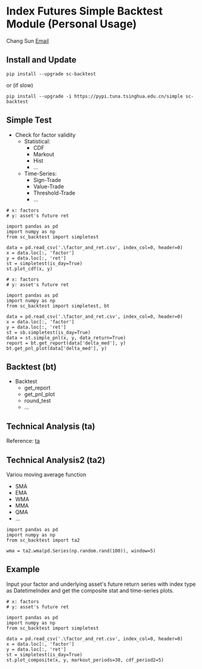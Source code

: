# Index Futures Simple Backtest Module (Personal Usage)

Chang Sun 
[Email](ynsfsc@126.com)

## Install and Update
```
pip install --upgrade sc-backtest
```
or (if slow)
```
pip install --upgrade -i https://pypi.tuna.tsinghua.edu.cn/simple sc-backtest
```

## Simple Test
* Check for factor validity
   * Statistical:
      * CDF
      * Markout
      * Hist
      * ...
   * Time-Series:
      * Sign-Trade
      * Value-Trade
      * Threshold-Trade
      * ...	

```
# x: factors
# y: asset's future ret

import pandas as pd
import numpy as np
from sc_backtest import simpletest

data = pd.read_csv('.\factor_and_ret.csv', index_col=0, header=0)
x = data.loc[:, 'factor']
y = data.loc[:, 'ret']
st = simpletest(is_day=True)
st.plot_cdf(x, y)
```

```
# x: factors
# y: asset's future ret

import pandas as pd
import numpy as np
from sc_backtest import simpletest, bt

data = pd.read_csv('.\factor_and_ret.csv', index_col=0, header=0)
x = data.loc[:, 'factor']
y = data.loc[:, 'ret']
st = sb.simpletest(is_day=True)
data = st.simple_pnl(x, y, data_return=True)
report = bt.get_report(data['delta_med'], y)
bt.get_pnl_plot(data['delta_med'], y)
```

## Backtest (bt)
* Backtest
   * get_report
   * get_pnl_plot
   * round_test
   * ...


## Technical Analysis (ta)
Reference: [ta](https://technical-analysis-library-in-python.readthedocs.io/en/latest/index.html)

## Technical Analysis2 (ta2)
Variou moving average function
* SMA
* EMA
* WMA
* MMA
* QMA
* ...
```
import pandas as pd
import numpy as np
from sc_backtest import ta2

wma = ta2.wma(pd.Series(np.random.rand(100)), window=5)
```


## Example
Input your factor and underlying asset's future return series with index type as DatetimeIndex and get the composite stat and time-series plots.
```
# x: factors
# y: asset's future ret

import pandas as pd
import numpy as np
from sc_backtest import simpletest

data = pd.read_csv('.\factor_and_ret.csv', index_col=0, header=0)
x = data.loc[:, 'factor']
y = data.loc[:, 'ret']
st = simpletest(is_day=True)
st.plot_composite(x, y, markout_periods=30, cdf_period2=5)
```
